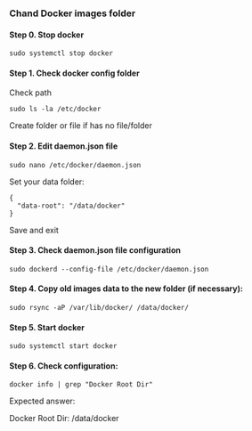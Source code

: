 ### Chand Docker images folder

#### Step 0. Stop docker

```
sudo systemctl stop docker
```

#### Step 1. Check docker config folder

Check path

```
sudo ls -la /etc/docker
```

Create folder or file if has no file/folder

#### Step 2. Edit daemon.json file

```
sudo nano /etc/docker/daemon.json
```

Set your data folder:

```
{
  "data-root": "/data/docker"
}
```

Save and exit

#### Step 3. Check daemon.json file configuration

```
sudo dockerd --config-file /etc/docker/daemon.json
```

#### Step 4. Copy old images data to the new folder (if necessary):

```
sudo rsync -aP /var/lib/docker/ /data/docker/
```

#### Step 5. Start docker

```
sudo systemctl start docker
```

#### Step 6. Check configuration:

```
docker info | grep "Docker Root Dir"
```

Expected answer:

Docker Root Dir: /data/docker
